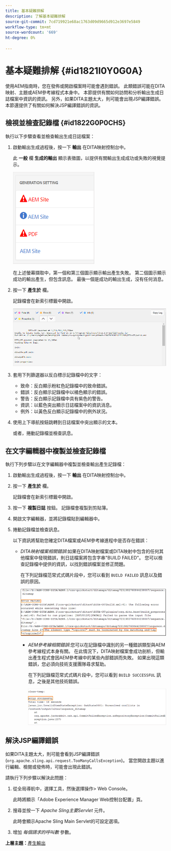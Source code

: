 ```yaml
---
title: 基本疑難排解
description: 了解基本疑難排解
source-git-commit: 7cd719921e68ac1763d09d9665d912e3697e5849
workflow-type: tm+mt
source-wordcount: '669'
ht-degree: 0%

---
```



# 基本疑難排解 {#id1821I0Y0G0A}

使用AEM指南時，您在發佈或開啟檔案時可能會遇到錯誤。 此類錯誤可能在DITA映射、主題或AEM參考線程式本身中。 本節提供有關如何訪問和分析輸出生成日誌檔案中資訊的資訊。 另外，如果DITA主題太大，則可能會出現JSP編譯錯誤。 本節還提供了有關如何解決JSP編譯錯誤的資訊。

## 檢視並檢查記錄檔 {#id1822G0P0CHS}

執行以下步驟查看並檢查輸出生成日誌檔案：

1. 啟動輸出生成過程後，按一下 **輸出** 在DITA映射控制台中。

   此 **一般** 欄 **生成的輸出** 顯示表徵圖，以提供有關輸出生成成功或失敗的視覺提示。

   ![](images/output-general-settings.png)

   在上述螢幕擷取中，第一個和第三個圖示顯示輸出產生失敗。 第二個圖示顯示成功的輸出產生，但包含訊息。 最後一個是成功的輸出生成，沒有任何消息。

1. 按一下 **產生於** 欄。

   記錄檔會在新索引標籤中開啟。

   ![](images/log-file.png)

1. 套用下列篩選器以反白標示記錄檔中的文字：
   - 致命：反白顯示粉紅色記錄檔中的致命錯誤。
   - 錯誤：反白顯示記錄檔中以橘色顯示的錯誤。
   - 警告：反白顯示記錄檔中具有紫色的警告。
   - 資訊：以藍色突出顯示日誌檔案中的資訊消息。
   - 例外：以黃色反白顯示記錄檔中的例外狀況。
1. 使用上下導航按鈕跳轉到日誌檔案中突出顯示的文本。

   或者，捲動記錄檔並檢查訊息。


## 在文字編輯器中複製並檢查記錄檔

執行下列步驟以在文字編輯器中複製並檢查輸出產生記錄檔：

1. 啟動輸出生成過程後，按一下 **輸出** 在DITA映射控制台中。

1. 按一下 **產生於** 欄。

   記錄檔會在新索引標籤中開啟。

1. 按一下 **複製日誌** 按鈕。 記錄檔會複製到剪貼簿。
1. 開啟文字編輯器，並將記錄檔貼到編輯器中。

1. 捲動記錄檔並檢查訊息。

   以下資訊將幫助您確定DITA檔案或AEM參考線進程中是否存在錯誤：

   - *DITA映射檔案相關錯誤*:如果在DITA映射檔案或DITA映射中包含的任何其他檔案中發現錯誤，則日誌檔案將包含字串&quot;BUILD FAILED&quot;。 您可以檢查記錄檔中提供的資訊，以找到錯誤檔案並修正問題。

      在下列記錄檔范常式式碼片段中，您可以看到 `BUILD FAILED` 訊息以及錯誤的原因。

      ![](images/dita-error-in-log-file.png)

      - *AEM參考線相關錯誤*:您可以在記錄檔中識別的另一種錯誤類型與AEM參考線程式本身有關。 在此情況下，DITA映射檔案會成功剖析，但輸出產生程式會因AEM參考線中的某些內部錯誤而失敗。 如果出現這類錯誤，您必須向技術支援團隊尋求幫助。

         在下列記錄檔范常式式碼片段中，您可以看到 `BUILD SUCCESSFUL` 訊息，之後是其他技術錯誤。

         ![](images/process-error-in-log-file.png)


## 解決JSP編譯錯誤

如果DITA主題太大，則可能會看到JSP編譯錯誤\(`org.apache.sling.api.request.TooManyCallsException`\)。 當您開啟主題以進行編輯、檢閱或發佈時，可能會出現此錯誤。

請執行下列步驟以解決此問題：

1. 從全局導航中，選擇工具，然後選擇操作\> Web Console。

   此時將顯示「Adobe Experience Manager Web控制台配置」頁。

1. 搜尋並按一下 *Apache Sling主要Servlet* 元件。

   此時會顯示Apache Sling Main Servlet的可設定選項。

1. 增加 *每個請求的呼叫數* 參數。


**上層主題：**[&#x200B;產生輸出](generate-output.md)

